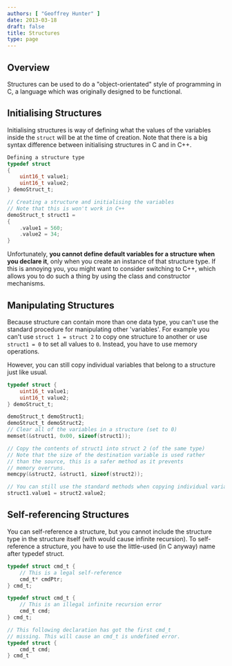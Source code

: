 ```yaml
---
authors: [ "Geoffrey Hunter" ]
date: 2013-03-18
draft: false
title: Structures
type: page
---
```


## Overview

Structures can be used to do a "object-orientated" style of programming in C, a language which was originally designed to be functional.

## Initialising Structures

Initialising structures is way of defining what the values of the variables inside the `struct` will be at the time of creation. Note that there is a big syntax difference between initialising structures in C and in C++.

```c   
Defining a structure type
typedef struct
{
    uint16_t value1;
    uint16_t value2;
} demoStruct_t;

// Creating a structure and initialising the variables
// Note that this is won't work in C++
demoStruct_t struct1 =
{
    .value1 = 560;
    .value2 = 34;
}
```   

Unfortunately, **you cannot define default variables for a structure when you declare it**, only when you create an instance of that structure type. If this is annoying you, you might want to consider switching to C++, which allows you to do such a thing by using the class and constructor mechanisms.

## Manipulating Structures

Because structure can contain more than one data type, you can't use the standard procedure for manipulating other 'variables'. For example you can't use `struct 1 = struct 2` to copy one structure to another or use `struct1 = 0` to set all values to `0`. Instead, you have to use memory operations.

However, you can still copy individual variables that belong to a structure just like usual.

```c    
typedef struct {
    uint16_t value1;
    uint16_t value2;
} demoStruct_t;

demoStruct_t demoStruct1;
demoStruct_t demoStruct2;
// Clear all of the variables in a structure (set to 0)
memset(&struct1, 0x00, sizeof(struct1));

// Copy the contents of struct1 into struct 2 (of the same type)
// Note that the size of the destination variable is used rather
// than the source, this is a safer method as it prevents
// memory overruns.
memcpy(&struct2, &struct1, sizeof(struct2));

// You can still use the standard methods when copying individual variables that belong to a structure
struct1.value1 = struct2.value2;
```

## Self-referencing Structures

You can self-reference a structure, but you cannot include the structure type in the structure itself (with would cause infinite recursion). To self-reference a structure, you have to use the little-used (in C anyway) name after typedef struct.
	
```c    
typedef struct cmd_t {
    // This is a legal self-reference
    cmd_t* cmdPtr;
} cmd_t;

typedef struct cmd_t {
    // This is an illegal infinite recursion error
    cmd_t cmd;
} cmd_t;

// This following declaration has got the first cmd_t
// missing. This will cause an cmd_t is undefined error.
typedef struct {
    cmd_t cmd;
} cmd_t
```